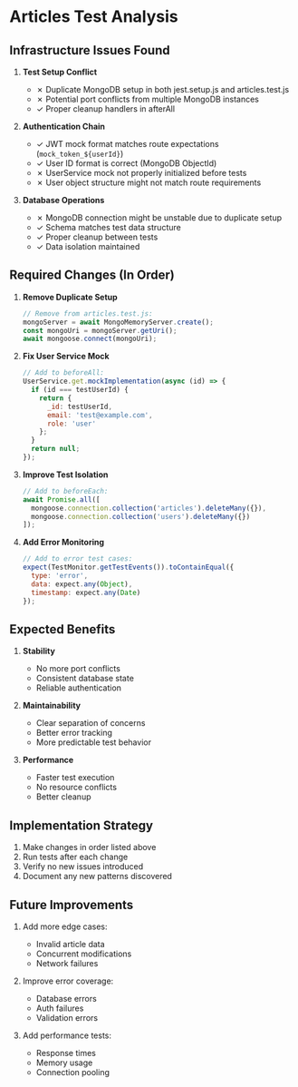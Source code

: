 # Articles Test Analysis

## Infrastructure Issues Found

1. **Test Setup Conflict**
   - ✗ Duplicate MongoDB setup in both jest.setup.js and articles.test.js
   - ✗ Potential port conflicts from multiple MongoDB instances
   - ✓ Proper cleanup handlers in afterAll
   
2. **Authentication Chain**
   - ✓ JWT mock format matches route expectations (`mock_token_${userId}`)
   - ✓ User ID format is correct (MongoDB ObjectId)
   - ✗ UserService mock not properly initialized before tests
   - ✗ User object structure might not match route requirements

3. **Database Operations**
   - ✗ MongoDB connection might be unstable due to duplicate setup
   - ✓ Schema matches test data structure
   - ✓ Proper cleanup between tests
   - ✓ Data isolation maintained

## Required Changes (In Order)

1. **Remove Duplicate Setup**
   ```javascript
   // Remove from articles.test.js:
   mongoServer = await MongoMemoryServer.create();
   const mongoUri = mongoServer.getUri();
   await mongoose.connect(mongoUri);
   ```

2. **Fix User Service Mock**
   ```javascript
   // Add to beforeAll:
   UserService.get.mockImplementation(async (id) => {
     if (id === testUserId) {
       return {
         _id: testUserId,
         email: 'test@example.com',
         role: 'user'
       };
     }
     return null;
   });
   ```

3. **Improve Test Isolation**
   ```javascript
   // Add to beforeEach:
   await Promise.all([
     mongoose.connection.collection('articles').deleteMany({}),
     mongoose.connection.collection('users').deleteMany({})
   ]);
   ```

4. **Add Error Monitoring**
   ```javascript
   // Add to error test cases:
   expect(TestMonitor.getTestEvents()).toContainEqual({
     type: 'error',
     data: expect.any(Object),
     timestamp: expect.any(Date)
   });
   ```

## Expected Benefits

1. **Stability**
   - No more port conflicts
   - Consistent database state
   - Reliable authentication

2. **Maintainability**
   - Clear separation of concerns
   - Better error tracking
   - More predictable test behavior

3. **Performance**
   - Faster test execution
   - No resource conflicts
   - Better cleanup

## Implementation Strategy

1. Make changes in order listed above
2. Run tests after each change
3. Verify no new issues introduced
4. Document any new patterns discovered

## Future Improvements

1. Add more edge cases:
   - Invalid article data
   - Concurrent modifications
   - Network failures

2. Improve error coverage:
   - Database errors
   - Auth failures
   - Validation errors

3. Add performance tests:
   - Response times
   - Memory usage
   - Connection pooling
